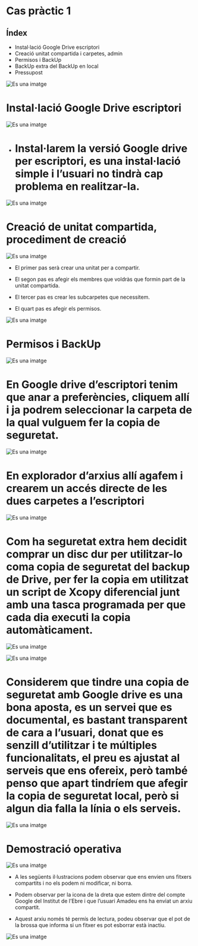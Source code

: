 # Cas pràctic 1
## Índex
- Instal·lació Google Drive escriptori
- Creació unitat compartida i carpetes, admin
- Permisos i BackUp
- BackUp extra del BackUp en local
- Pressupost

![Es una imatge](1.png)

# Instal·lació Google Drive escriptori




![Es una imatge](2.png)
- # Instal·larem la versió Google drive per escriptori, es una instal·lació simple i l’usuari no tindrà cap problema en realitzar-la.
![Es una imatge](3.png)
# Creació de unitat compartida, procediment de creació
![Es una imatge](4.png)
- El primer pas serà crear una unitat per a compartir.

- El segon pas es afegir els membres que voldràs que formin part de la unitat compartida.

- El tercer pas es crear les  subcarpetes que necessitem.

- El quart pas es afegir els permisos.

![Es una imatge](5.png)

# Permisos i BackUp

![Es una imatge](6.png)

# En Google drive d’escriptori tenim que anar a preferències, cliquem allí i ja podrem seleccionar la carpeta de la qual vulguem fer la copia de seguretat.
![Es una imatge](7.png)

# En explorador d’arxius allí agafem i crearem un accés directe de les dues carpetes a l’escriptori
![Es una imatge](8.png)

# Com ha seguretat extra hem decidit comprar un disc dur per utilitzar-lo coma copia de seguretat del backup de Drive, per fer la copia em utilitzat un script de Xcopy diferencial junt amb una tasca programada per que cada dia executi la copia automàticament.
![Es una imatge](9.png)

![Es una imatge](10.png)

# Considerem que tindre una copia de seguretat amb Google drive es una bona aposta, es un servei que es documental, es bastant transparent de cara a l’usuari, donat que es senzill d’utilitzar i te múltiples funcionalitats, el preu es ajustat al serveis que ens ofereix, però també penso que apart tindríem que afegir la copia de seguretat local, però si algun dia falla la línia o els serveis.
![Es una imatge](11.png)
# Demostració operativa


![Es una imatge](12.png)

- A les següents il·lustracions podem observar que ens envien uns fitxers compartits i no els podem ni modificar, ni borra.

 
- Podem observar per la icona de la dreta que estem dintre del compte Google del Institut de l’Ebre i que l’usuari Amadeu ens ha enviat un arxiu compartit.

- Aquest arxiu només té permís de lectura, podeu observar que el pot de la brossa que informa si un fitxer  es pot esborrar està inactiu.

![Es una imatge](13.png)



